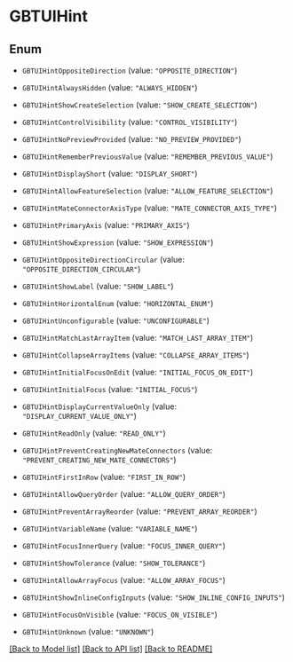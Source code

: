 # GBTUIHint

## Enum


* `GBTUIHintOppositeDirection` (value: `"OPPOSITE_DIRECTION"`)

* `GBTUIHintAlwaysHidden` (value: `"ALWAYS_HIDDEN"`)

* `GBTUIHintShowCreateSelection` (value: `"SHOW_CREATE_SELECTION"`)

* `GBTUIHintControlVisibility` (value: `"CONTROL_VISIBILITY"`)

* `GBTUIHintNoPreviewProvided` (value: `"NO_PREVIEW_PROVIDED"`)

* `GBTUIHintRememberPreviousValue` (value: `"REMEMBER_PREVIOUS_VALUE"`)

* `GBTUIHintDisplayShort` (value: `"DISPLAY_SHORT"`)

* `GBTUIHintAllowFeatureSelection` (value: `"ALLOW_FEATURE_SELECTION"`)

* `GBTUIHintMateConnectorAxisType` (value: `"MATE_CONNECTOR_AXIS_TYPE"`)

* `GBTUIHintPrimaryAxis` (value: `"PRIMARY_AXIS"`)

* `GBTUIHintShowExpression` (value: `"SHOW_EXPRESSION"`)

* `GBTUIHintOppositeDirectionCircular` (value: `"OPPOSITE_DIRECTION_CIRCULAR"`)

* `GBTUIHintShowLabel` (value: `"SHOW_LABEL"`)

* `GBTUIHintHorizontalEnum` (value: `"HORIZONTAL_ENUM"`)

* `GBTUIHintUnconfigurable` (value: `"UNCONFIGURABLE"`)

* `GBTUIHintMatchLastArrayItem` (value: `"MATCH_LAST_ARRAY_ITEM"`)

* `GBTUIHintCollapseArrayItems` (value: `"COLLAPSE_ARRAY_ITEMS"`)

* `GBTUIHintInitialFocusOnEdit` (value: `"INITIAL_FOCUS_ON_EDIT"`)

* `GBTUIHintInitialFocus` (value: `"INITIAL_FOCUS"`)

* `GBTUIHintDisplayCurrentValueOnly` (value: `"DISPLAY_CURRENT_VALUE_ONLY"`)

* `GBTUIHintReadOnly` (value: `"READ_ONLY"`)

* `GBTUIHintPreventCreatingNewMateConnectors` (value: `"PREVENT_CREATING_NEW_MATE_CONNECTORS"`)

* `GBTUIHintFirstInRow` (value: `"FIRST_IN_ROW"`)

* `GBTUIHintAllowQueryOrder` (value: `"ALLOW_QUERY_ORDER"`)

* `GBTUIHintPreventArrayReorder` (value: `"PREVENT_ARRAY_REORDER"`)

* `GBTUIHintVariableName` (value: `"VARIABLE_NAME"`)

* `GBTUIHintFocusInnerQuery` (value: `"FOCUS_INNER_QUERY"`)

* `GBTUIHintShowTolerance` (value: `"SHOW_TOLERANCE"`)

* `GBTUIHintAllowArrayFocus` (value: `"ALLOW_ARRAY_FOCUS"`)

* `GBTUIHintShowInlineConfigInputs` (value: `"SHOW_INLINE_CONFIG_INPUTS"`)

* `GBTUIHintFocusOnVisible` (value: `"FOCUS_ON_VISIBLE"`)

* `GBTUIHintUnknown` (value: `"UNKNOWN"`)


[[Back to Model list]](../README.md#documentation-for-models) [[Back to API list]](../README.md#documentation-for-api-endpoints) [[Back to README]](../README.md)



